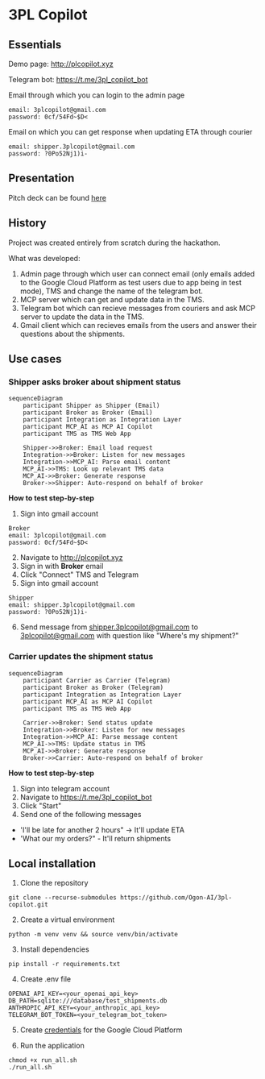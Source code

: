 # 3PL Copilot

## Essentials

Demo page: http://plcopilot.xyz

Telegram bot: https://t.me/3pl_copilot_bot

Email through which you can login to the admin page

```
email: 3plcopilot@gmail.com
password: 0cf/54Fd~$D<
```

Email on which you can get response when updating ETA through courier

```
email: shipper.3plcopilot@gmail.com
password: ?0Po52Nj1)i-
```

## Presentation

Pitch deck can be found [here](presentation.pdf)


## History

Project was created entirely from scratch during the hackathon.

What was developed:

1. Admin page through which user can connect email (only emails added to the Google Cloud Platform as test users due to app being in test mode), TMS and change the name of the telegram bot.
2. MCP server which can get and update data in the TMS.
3. Telegram bot which can recieve messages from couriers and ask MCP server to update the data in the TMS.
4. Gmail client which can recieves emails from the users and answer their questions about the shipments.

## Use cases

### Shipper asks broker about shipment status

```mermaid
sequenceDiagram
    participant Shipper as Shipper (Email)
    participant Broker as Broker (Email)
    participant Integration as Integration Layer
    participant MCP_AI as MCP AI Copilot
    participant TMS as TMS Web App

    Shipper->>Broker: Email load request
    Integration->>Broker: Listen for new messages
    Integration->>MCP_AI: Parse email content
    MCP_AI->>TMS: Look up relevant TMS data
    MCP_AI->>Broker: Generate response
    Broker->>Shipper: Auto-respond on behalf of broker
```
**How to test step-by-step**
1. Sign into gmail account
```
Broker
email: 3plcopilot@gmail.com
password: 0cf/54Fd~$D<
```
2. Navigate to http://plcopilot.xyz
3. Sign in with **Broker** email
4. Click "Connect" TMS and Telegram
5. Sign into gmail account
```
Shipper
email: shipper.3plcopilot@gmail.com
password: ?0Po52Nj1)i-
```
6. Send message from shipper.3plcopilot@gmail.com to 3plcopilot@gmail.com with question like "Where's my shipment?"

### Carrier updates the shipment status 

```mermaid
sequenceDiagram
    participant Carrier as Carrier (Telegram)
    participant Broker as Broker (Telegram)
    participant Integration as Integration Layer
    participant MCP_AI as MCP AI Copilot
    participant TMS as TMS Web App

    Carrier->>Broker: Send status update
    Integration->>Broker: Listen for new messages
    Integration->>MCP_AI: Parse message content
    MCP_AI->>TMS: Update status in TMS
    MCP_AI->>Broker: Generate response
    Broker->>Carrier: Auto-respond on behalf of broker
```
**How to test step-by-step**
1. Sign into telegram account
2. Navigate to https://t.me/3pl_copilot_bot
3. Click "Start"
5. Send one of the following messages
- 'I'll be late for another 2 hours" -> It'll update ETA
- 'What our my orders?" - It'll return shipments 
## Local installation

1. Clone the repository

```
git clone --recurse-submodules https://github.com/Ogon-AI/3pl-copilot.git
```

2. Create a virtual environment

```
python -m venv venv && source venv/bin/activate
```

3. Install dependencies

```
pip install -r requirements.txt
```

4. Create .env file


```
OPENAI_API_KEY=<your_openai_api_key>
DB_PATH=sqlite:///database/test_shipments.db
ANTHROPIC_API_KEY=<your_anthropic_api_key>
TELEGRAM_BOT_TOKEN=<your_telegram_bot_token>
```

5. Create [credentials](https://developers.google.com/workspace/gmail/api/quickstart/python) for the Google Cloud Platform


6. Run the application

```
chmod +x run_all.sh
./run_all.sh
```
